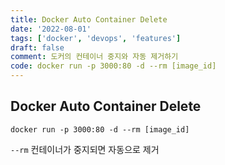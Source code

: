 ```yaml
---
title: Docker Auto Container Delete
date: '2022-08-01'
tags: ['docker', 'devops', 'features']
draft: false
comment: 도커의 컨테이너 중지와 자동 제거하기
code: docker run -p 3000:80 -d --rm [image_id]
---
```


## Docker Auto Container Delete

```docker
docker run -p 3000:80 -d --rm [image_id]
```

`--rm` 컨테이너가 중지되면 자동으로 제거
